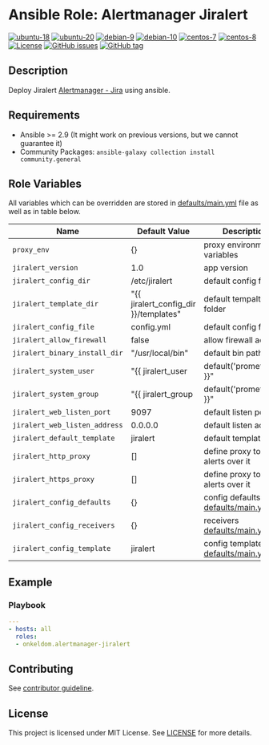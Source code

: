 # Ansible Role: Alertmanager Jiralert

[![ubuntu-18](https://img.shields.io/badge/ubuntu-18.x-orange?style=flat&logo=ubuntu)](https://ubuntu.com/)
[![ubuntu-20](https://img.shields.io/badge/ubuntu-20.x-orange?style=flat&logo=ubuntu)](https://ubuntu.com/)
[![debian-9](https://img.shields.io/badge/debian-9.x-orange?style=flat&logo=debian)](https://www.debian.org/)
[![debian-10](https://img.shields.io/badge/debian-10.x-orange?style=flat&logo=debian)](https://www.debian.org/)
[![centos-7](https://img.shields.io/badge/centos-7.x-orange?style=flat&logo=centos)](https://www.centos.org/)
[![centos-8](https://img.shields.io/badge/centos-8.x-orange?style=flat&logo=centos)](https://www.centos.org/)
[![License](https://img.shields.io/badge/license-MIT%20License-brightgreen.svg?style=flat)](https://opensource.org/licenses/MIT)
[![GitHub issues](https://img.shields.io/github/issues/OnkelDom/ansible-role-alertmanager-jiralert?style=flat)](https://github.com/OnkelDom/ansible-role-alertmanager-jiralert/issues)
[![GitHub tag](https://img.shields.io/github/tag/OnkelDom/ansible-role-alertmanager-jiralert.svg?style=flat)](https://github.com/OnkelDom/ansible-role-alertmanager-jiralert/tags)

## Description

Deploy Jiralert [Alertmanager - Jira](https://github.com/prometheus-community/jiralert) using ansible.

## Requirements

- Ansible >= 2.9 (It might work on previous versions, but we cannot guarantee it)
- Community Packages: `ansible-galaxy collection install community.general`

## Role Variables

All variables which can be overridden are stored in [defaults/main.yml](defaults/main.yml) file as well as in table below.

| Name           | Default Value | Description                        |
| -------------- | ------------- | -----------------------------------|
| `proxy_env` | {} | proxy environment variables |
| `jiralert_version` | 1.0 | app version |
| `jiralert_config_dir` | /etc/jiralert | default config folder |
| `jiralert_template_dir` | "{{ jiralert_config_dir }}/templates" | default tempalte folder |
| `jiralert_config_file` | config.yml | default config file |
| `jiralert_allow_firewall` | false | allow firewall access |
| `jiralert_binary_install_dir` | "/usr/local/bin" | default bin path |
| `jiralert_system_user` | "{{ jiralert_user | default('prometheus') }}" | default system user |
| `jiralert_system_group` | "{{ jiralert_group | default('prometheus') }}" | default system group |
| `jiralert_web_listen_port` | 9097 | default listen port |
| `jiralert_web_listen_address` | 0.0.0.0 | default listen address |
| `jiralert_default_template` | jiralert | default template |
| `jiralert_http_proxy` | [] | define proxy to send alerts over it |
| `jiralert_https_proxy` | [] | define proxy to send alerts over it |
| `jiralert_config_defaults` | {} | config defaults [defaults/main.yml](defaults/main.yml) |
| `jiralert_config_receivers` | {} | receivers [defaults/main.yml](defaults/main.yml) |
| `jiralert_config_template` | jiralert | config template [defaults/main.yml](defaults/main.yml) |

## Example

### Playbook

```yaml
---
- hosts: all
  roles:
  - onkeldom.alertmanager-jiralert
```

## Contributing

See [contributor guideline](CONTRIBUTING.md).

## License

This project is licensed under MIT License. See [LICENSE](/LICENSE) for more details.
